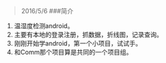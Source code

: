 > 2016/5/6
###简介
1. 温湿度检测android。
2. 主要有本地的登录注册，抓数据，折线图，记录查询。
3. 刚刚开始学android，第一个小项目，试试手。
4. 和Comm那个项目算是共同的一个项目组。